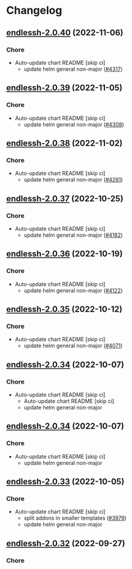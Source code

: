 # Changelog



## [endlessh-2.0.40](https://github.com/truecharts/charts/compare/endlessh-2.0.39...endlessh-2.0.40) (2022-11-06)

### Chore

- Auto-update chart README [skip ci]
  - update helm general non-major ([#4317](https://github.com/truecharts/charts/issues/4317))




## [endlessh-2.0.39](https://github.com/truecharts/charts/compare/endlessh-2.0.38...endlessh-2.0.39) (2022-11-05)

### Chore

- Auto-update chart README [skip ci]
  - update helm general non-major ([#4308](https://github.com/truecharts/charts/issues/4308))




## [endlessh-2.0.38](https://github.com/truecharts/charts/compare/endlessh-2.0.37...endlessh-2.0.38) (2022-11-02)

### Chore

- Auto-update chart README [skip ci]
  - update helm general non-major ([#4261](https://github.com/truecharts/charts/issues/4261))




## [endlessh-2.0.37](https://github.com/truecharts/charts/compare/endlessh-2.0.36...endlessh-2.0.37) (2022-10-25)

### Chore

- Auto-update chart README [skip ci]
  - update helm general non-major ([#4182](https://github.com/truecharts/charts/issues/4182))




## [endlessh-2.0.36](https://github.com/truecharts/charts/compare/endlessh-2.0.35...endlessh-2.0.36) (2022-10-19)

### Chore

- Auto-update chart README [skip ci]
  - update helm general non-major ([#4122](https://github.com/truecharts/charts/issues/4122))




## [endlessh-2.0.35](https://github.com/truecharts/charts/compare/endlessh-2.0.34...endlessh-2.0.35) (2022-10-12)

### Chore

- Auto-update chart README [skip ci]
  - update helm general non-major ([#4071](https://github.com/truecharts/charts/issues/4071))




## [endlessh-2.0.34](https://github.com/truecharts/charts/compare/endlessh-2.0.33...endlessh-2.0.34) (2022-10-07)

### Chore

- Auto-update chart README [skip ci]
  - Auto-update chart README [skip ci]
  - update helm general non-major




## [endlessh-2.0.34](https://github.com/truecharts/charts/compare/endlessh-2.0.33...endlessh-2.0.34) (2022-10-07)

### Chore

- Auto-update chart README [skip ci]
  - update helm general non-major




## [endlessh-2.0.33](https://github.com/truecharts/charts/compare/endlessh-2.0.32...endlessh-2.0.33) (2022-10-05)

### Chore

- Auto-update chart README [skip ci]
  - split addons in smaller templates ([#3979](https://github.com/truecharts/charts/issues/3979))
  - update helm general non-major




## [endlessh-2.0.32](https://github.com/truecharts/charts/compare/endlessh-2.0.31...endlessh-2.0.32) (2022-09-27)

### Chore
